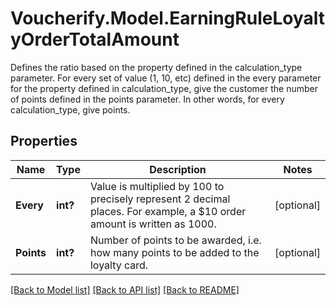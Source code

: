 # Voucherify.Model.EarningRuleLoyaltyOrderTotalAmount
Defines the ratio based on the property defined in the calculation_type parameter. For every set of value (1, 10, etc) defined in the every parameter for the property defined in calculation_type, give the customer the number of points defined in the points parameter. In other words, for every calculation_type, give points.

## Properties

Name | Type | Description | Notes
------------ | ------------- | ------------- | -------------
**Every** | **int?** | Value is multiplied by 100 to precisely represent 2 decimal places. For example, a $10 order amount is written as 1000. | [optional] 
**Points** | **int?** | Number of points to be awarded, i.e. how many points to be added to the loyalty card. | [optional] 

[[Back to Model list]](../README.md#documentation-for-models) [[Back to API list]](../README.md#documentation-for-api-endpoints) [[Back to README]](../README.md)

